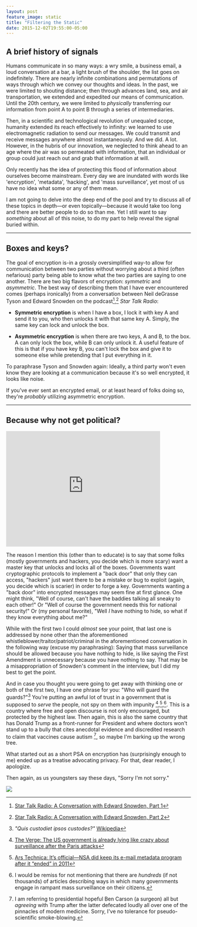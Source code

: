 ```yaml
---
layout: post
feature_image: static
title: "Filtering the Static"
date: 2015-12-02T19:55:00-05:00
---
```


## A brief history of signals

Humans communicate in so many ways: a wry smile, a business email, a loud conversation at a bar, a light brush of the shoulder, the list goes on indefinitely. There are nearly infinite combinations and permutations of ways through which we convey our thoughts and ideas. In the past, we were limited to shouting distance; then through advances land, sea, and air transportation, we extended and expedited our means of communication. Until the 20th century, we were limited to *physically* transferring our information from point A to point B through a series of intermediaries.

Then, in a scientific and technological revolution of unequaled scope, humanity extended its reach effectively to infinity: we learned to use electromagnetic radiation to send our messages. We could transmit and receive messages anywhere almost instantaneously. And we did. A lot. However, in the hubris of our innovation, we neglected to think ahead to an age where the air was so permeated with information, that an individual or group could just reach out and grab that information at will.

Only recently has the idea of protecting this flood of information about ourselves become mainstream. Every day we are inundated with words like 'encryption', 'metadata', 'hacking', and 'mass surveillance', yet most of us have no idea what some or any of them mean.

I am not going to delve into the deep end of the pool and try to discuss all of these topics in depth—or even topically—because it would take too long and there are better people to do so than me. Yet I still want to say *something* about all of this noise, to do my part to help reveal the signal buried within.

----

## Boxes and keys?

The goal of encryption is-in a grossly oversimplified way-to allow for communication between two parties without worrying about a third (often nefarious) party being able to know what the two parties are saying to one another. There are two big flavors of encryption: *symmetric* and *asymmetric*. The best way of describing them that I have ever encountered comes (perhaps ironically) from a conversation between Neil deGrasse Tyson and Edward Snowden on the podcast[^3],[^4] *Star Talk Radio*: 

* **Symmetric encryption** is when I have a box, I lock it with key A and send it to you, who then unlocks it with that same key A. Simply, the same key can lock and unlock the box.

* **Asymmetric encryption** is when there are two keys, A and B, to the box. A can only lock the box, while B can only unlock it. A useful feature of this is that if you have key B, you can't lock the box and give it to someone else while pretending that I put everything in it.

To paraphrase Tyson and Snowden again: Ideally, a third party won't even know they are looking at a communication because it's so well encrypted, it looks like noise.

If you've ever sent an encrypted email, or at least heard of folks doing so, they're *probably* utilizing asymmetric encryption. 

----

## Because why not get political?

<iframe width="420" height="315" src="https://www.youtube.com/embed/OMOGaugKpzs" frameborder="0" allowfullscreen></iframe>

The reason I mention this (other than to educate) is to say that some folks (mostly governments and hackers, you decide which is more scary) want a master key that unlocks and locks all of the boxes. Governments want cryptographic protocols to implement a "back door" that only they can access, "hackers" just want there to be a mistake or bug to exploit (again, you decide which is scarier) in order to forge a key. Governments wanting a "back door" into encrypted messages may seem fine at first glance. One might think, "Well of course, can't have the baddies talking all sneaky to each other!" Or "Well of course the government needs this for national security!" Or (my personal favorite), "Well *I* have nothing to hide, so what if they know everything about me?" 

While with the first two I could *almost* see your point, that last one is addressed by none other than the aforementioned whistleblower/traitor/patriot/criminal in the aforementioned conversation in the following way (excuse my paraphrasing): Saying that mass surveillance should be allowed because you have nothing to hide, is like saying the First Amendment is unnecessary because you have nothing to say. That may be a misappropriation of Snowden's comment in the interview, but I did my best to get the point. 

And in case you thought you were going to get away with thinking one or both of the first two, I have one phrase for you: "Who will guard the guards?"[^2] You're putting an awful lot of trust in a government that is supposed to *serve* the people, not spy on them with impunity [^5],[^6],[^7]. This is a country where free and open discourse is not only encouraged, but protected by the highest law. Then again, this is also the same country that has Donald Trump as a front-runner for President and where doctors won't stand up to a bully that cites anecdotal evidence and discredited research to claim that vaccines cause autism [^1], so maybe I'm barking up the wrong tree.

What started out as a short PSA on encryption has (surprisingly enough to me) ended up as a treatise advocating privacy. For that, dear reader, I apologize.

Then again, as us youngsters say these days, "Sorry I'm not sorry."

![](https://media.giphy.com/media/h52b5GULWNVRe/giphy.gif)

[^3]: [Star Talk Radio: A Conversation with Edward Snowden, Part 1](http://www.startalkradio.net/show/a-conversation-with-edward-snowden-part-1/)

[^4]: [Star Talk Radio: A Conversation with Edward Snowden, Part 2](http://www.startalkradio.net/show/a-conversation-with-edward-snowden-part-2/)

[^2]: *"Quis custodiet ipsos custodes?"* [Wikipedia](https://en.m.wikipedia.org/wiki/Quis_custodiet_ipsos_custodes%3F)

[^5]: [The Verge: The US government is already lying like crazy about surveillance after the Paris attacks](http://www.theverge.com/2015/11/16/9745932/paris-attack-terrorism-surveillance-cia-brennan)

[^6]: [Ars Technica: It’s official—NSA did keep its e-mail metadata program after it “ended” in 2011](http://arstechnica.com/tech-policy/2015/11/nsa-replaced-secret-e-mail-metadata-program-with-more-expansive-tools/)

[^7]: I would be remiss for not mentioning that there are *hundreds* (if not thousands) of articles describing ways in which many governments engage in rampant mass surveillance on their citizens.

[^1]: I am referring to presidential hopeful Ben Carson (a surgeon) all but *agreeing* with Trump after the latter defecated loudly all over one of the pinnacles of modern medicine. Sorry, I've no tolerance for pseudo-scientific smoke-blowing.